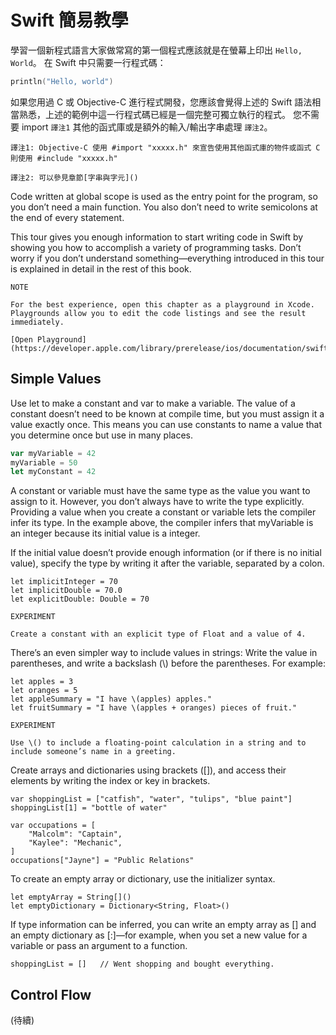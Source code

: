 # Swift 簡易教學

學習一個新程式語言大家做常寫的第一個程式應該就是在螢幕上印出 `Hello, World`。
在 Swift 中只需要一行程式碼：
```c
println("Hello, world")
```
如果您用過 C 或 Objective-C 進行程式開發，您應該會覺得上述的 Swift 語法相當熟悉，上述的範例中這一行程式碼已經是一個完整可獨立執行的程式。
您不需要 import `譯注1` 其他的函式庫或是額外的輸入/輸出字串處理 `譯注2`。

    譯注1: Objective-C 使用 #import "xxxxx.h" 來宣告使用其他函式庫的物件或函式 C 則使用 #include "xxxxx.h"

    譯注2: 可以參見章節[字串與字元]()

Code written at global scope is used as the entry point for the program, so you don’t need a main function. You also don’t need to write semicolons at the end of every statement.

This tour gives you enough information to start writing code in Swift by showing you how to accomplish a variety of programming tasks. Don’t worry if you don’t understand something—everything introduced in this tour is explained in detail in the rest of this book.

~~~
NOTE

For the best experience, open this chapter as a playground in Xcode. Playgrounds allow you to edit the code listings and see the result immediately.

[Open Playground](https://developer.apple.com/library/prerelease/ios/documentation/swift/conceptual/swift_programming_language/GuidedTour.playground.zip)
~~~

## Simple Values
Use let to make a constant and var to make a variable. The value of a constant doesn’t need to be known at compile time, but you must assign it a value exactly once. This means you can use constants to name a value that you determine once but use in many places.

```js
var myVariable = 42
myVariable = 50
let myConstant = 42
```

A constant or variable must have the same type as the value you want to assign to it. However, you don’t always have to write the type explicitly. Providing a value when you create a constant or variable lets the compiler infer its type. In the example above, the compiler infers that myVariable is an integer because its initial value is a integer.

If the initial value doesn’t provide enough information (or if there is no initial value), specify the type by writing it after the variable, separated by a colon.

~~~
let implicitInteger = 70
let implicitDouble = 70.0
let explicitDouble: Double = 70
~~~

~~~
EXPERIMENT

Create a constant with an explicit type of Float and a value of 4.
~~~

There’s an even simpler way to include values in strings: Write the value in parentheses, and write a backslash (\\) before the parentheses. For example:

~~~
let apples = 3
let oranges = 5
let appleSummary = "I have \(apples) apples."
let fruitSummary = "I have \(apples + oranges) pieces of fruit."
~~~

~~~
EXPERIMENT

Use \() to include a floating-point calculation in a string and to include someone’s name in a greeting.
~~~

Create arrays and dictionaries using brackets ([]), and access their elements by writing the index or key in brackets.

~~~
var shoppingList = ["catfish", "water", "tulips", "blue paint"]
shoppingList[1] = "bottle of water"

var occupations = [
    "Malcolm": "Captain",
    "Kaylee": "Mechanic",
]
occupations["Jayne"] = "Public Relations"
~~~

To create an empty array or dictionary, use the initializer syntax.

~~~
let emptyArray = String[]()
let emptyDictionary = Dictionary<String, Float>()
~~~

If type information can be inferred, you can write an empty array as [] and an empty dictionary as [:]—for example, when you set a new value for a variable or pass an argument to a function.

~~~
shoppingList = []   // Went shopping and bought everything.
~~~

## Control Flow

(待續)
